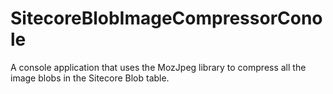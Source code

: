 # SitecoreBlobImageCompressorConole
A console application that uses the MozJpeg library to compress all the image blobs in the Sitecore Blob table.
